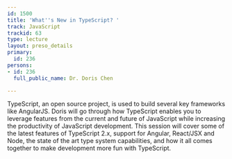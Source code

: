 ```yaml
---
id: 1500
title: 'What''s New in TypeScript? '
track: JavaScript
trackid: 63
type: lecture
layout: preso_details
primary:
  id: 236
persons:
- id: 236
  full_public_name: Dr. Doris Chen

---
```

TypeScript, an open source project, is used to build several key frameworks like AngularJS. Doris will go through how TypeScript enables you to leverage features from the current and future of JavaScript while increasing the productivity of JavaScript development. This session will cover some of the latest features of TypeScript 2.x, support for Angular, React/JSX and Node, the state of the art type system capabilities, and how it all comes together to make development more fun with TypeScript.